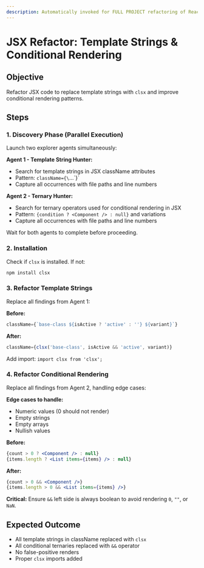 ```yaml
---
description: Automatically invoked for FULL PROJECT refactoring of React JSX code involving template strings in className attributes and conditional rendering patterns. This is NOT a partial or incremental refactoring tool - it performs a comprehensive codebase-wide transformation.\n\n**Critical: This is a project-wide operation**\n- Scans and refactors the ENTIRE codebase, not individual files or components\n- Typically used once during codebase modernization or migration efforts\n- Requires careful planning and review due to its extensive scope\n- Best executed on a dedicated feature branch with proper backup\n\n**Primary Use Cases:**\n- One-time migration from template string className to clsx across entire project\n- Codebase-wide standardization of conditional rendering patterns\n- Major refactoring initiative to eliminate all ternary conditionals in JSX\n- Adopting clsx as a project-wide standard for className management\n\n**Automatic Invocation Triggers:**\n- User requests project-wide or codebase-wide React refactoring\n- Discussion about migrating entire project to clsx\n- Mentions of full codebase modernization or standardization\n- Planning large-scale refactoring of conditional rendering patterns\n\n**What This Command Does:**\n1. Launches parallel exploration agents to discover ALL occurrences across the entire project\n2. Installs clsx dependency if not present\n3. Refactors EVERY template string className pattern to clsx syntax\n4. Converts ALL conditional ternaries to && operators with proper edge case handling\n5. Adds imports to every affected file\n\n**Manual Invocation:**\nUse /refactor-conditional-jsx when initiating a complete project refactoring, typically as part of a planned codebase modernization effort or technical debt reduction sprint.\n\nmodel: haiku
---
```


# JSX Refactor: Template Strings & Conditional Rendering

## Objective

Refactor JSX code to replace template strings with `clsx` and improve conditional rendering patterns.

## Steps

### 1. Discovery Phase (Parallel Execution)

Launch two explorer agents simultaneously:

**Agent 1 - Template String Hunter:**

- Search for template strings in JSX className attributes
- Pattern: `className={\`...\`}`
- Capture all occurrences with file paths and line numbers

**Agent 2 - Ternary Hunter:**

- Search for ternary operators used for conditional rendering in JSX
- Pattern: `{condition ? <Component /> : null}` and variations
- Capture all occurrences with file paths and line numbers

Wait for both agents to complete before proceeding.

### 2. Installation

Check if `clsx` is installed. If not:

```bash
npm install clsx
```

### 3. Refactor Template Strings

Replace all findings from Agent 1:

**Before:**

```jsx
className={`base-class ${isActive ? 'active' : ''} ${variant}`}
```

**After:**

```jsx
className={clsx('base-class', isActive && 'active', variant)}
```

Add import: `import clsx from 'clsx';`

### 4. Refactor Conditional Rendering

Replace all findings from Agent 2, handling edge cases:

**Edge cases to handle:**

- Numeric values (0 should not render)
- Empty strings
- Empty arrays
- Nullish values

**Before:**

```jsx
{count > 0 ? <Component /> : null}
{items.length ? <List items={items} /> : null}
```

**After:**

```jsx
{count > 0 && <Component />}
{items.length > 0 && <List items={items} />}
```

**Critical:** Ensure `&&` left side is always boolean to avoid rendering `0`, `""`, or `NaN`.

## Expected Outcome

- All template strings in className replaced with `clsx`
- All conditional ternaries replaced with `&&` operator
- No false-positive renders
- Proper `clsx` imports added
